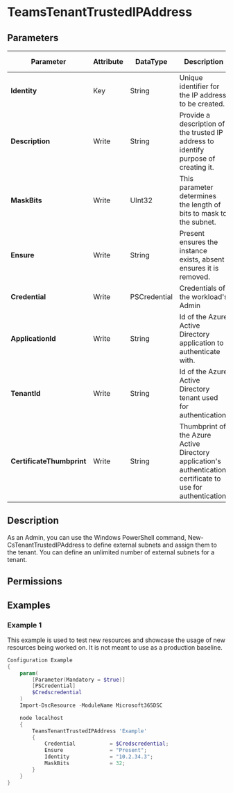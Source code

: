 ﻿# TeamsTenantTrustedIPAddress

## Parameters

| Parameter | Attribute | DataType | Description | Allowed Values |
| --- | --- | --- | --- | --- |
| **Identity** | Key | String | Unique identifier for the IP address to be created. | |
| **Description** | Write | String | Provide a description of the trusted IP address to identify purpose of creating it. | |
| **MaskBits** | Write | UInt32 | This parameter determines the length of bits to mask to the subnet. | |
| **Ensure** | Write | String | Present ensures the instance exists, absent ensures it is removed. | `Present`, `Absent` |
| **Credential** | Write | PSCredential | Credentials of the workload's Admin | |
| **ApplicationId** | Write | String | Id of the Azure Active Directory application to authenticate with. | |
| **TenantId** | Write | String | Id of the Azure Active Directory tenant used for authentication. | |
| **CertificateThumbprint** | Write | String | Thumbprint of the Azure Active Directory application's authentication certificate to use for authentication. | |


## Description

As an Admin, you can use the Windows PowerShell command, New-CsTenantTrustedIPAddress to define external subnets and assign them to the tenant. You can define an unlimited number of external subnets for a tenant.

## Permissions

## Examples

### Example 1

This example is used to test new resources and showcase the usage of new resources being worked on.
It is not meant to use as a production baseline.

```powershell
Configuration Example
{
    param(
        [Parameter(Mandatory = $true)]
        [PSCredential]
        $Credscredential
    )
    Import-DscResource -ModuleName Microsoft365DSC

    node localhost
    {
        TeamsTenantTrustedIPAddress 'Example'
        {
            Credential           = $Credscredential;
            Ensure               = "Present";
            Identity             = "10.2.34.3";
            MaskBits             = 32;
        }
    }
}
```

